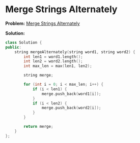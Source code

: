 # Merge Strings Alternately

**Problem:**
[Merge Strings Alternately](https://leetcode.com/problems/merge-strings-alternately/?envType=study-plan-v2&envId=leetcode-75)

**Solution:**

```cpp
class Solution {
public:
    string mergeAlternately(string word1, string word2) {
        int len1 = word1.length();
        int len2 = word2.length();
        int max_len = max(len1, len2);  

        string merge;  

        for (int i = 0; i < max_len; i++) {
            if (i < len1) {
                merge.push_back(word1[i]);  
            }
            if (i < len2) {
                merge.push_back(word2[i]);  
            }
        }

        return merge;
    }
};

